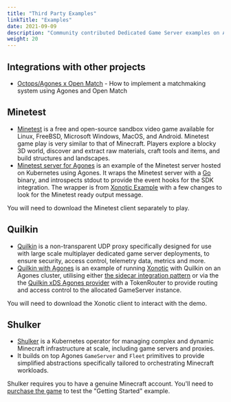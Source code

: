 ```yaml
---
title: "Third Party Examples"
linkTitle: "Examples"
date: 2021-09-09
description: "Community contributed Dedicated Game Server examples on Agones."
weight: 20
---
```


## Integrations with other projects

* [Octops/Agones x Open Match](https://github.com/Octops/agones-discover-openmatch) - How to implement a matchmaking 
  system using Agones and Open Match

## Minetest

* [Minetest](https://www.minetest.net/) is a free and open-source sandbox video game available for Linux, FreeBSD, 
Microsoft Windows, MacOS, and Android. Minetest game play is very similar to that of Minecraft. Players explore a blocky 3D world, discover and extract raw materials, craft tools and items, and build structures and landscapes. 
* [Minetest server for Agones](https://github.com/paulhkim80/agones-example-minetest) is an example of the Minetest 
  server hosted on Kubernetes using Agones. It wraps the Minetest server with a [Go](https://golang.org) binary, and introspects stdout to provide the event hooks for the SDK integration. The wrapper is from [Xonotic Example](https://github.com/googleforgames/agones/blob/main/examples/xonotic/main.go) with a few changes to look for the Minetest ready output message.  

You will need to download the Minetest client separately to play.

## Quilkin

* [Quilkin](https://github.com/googleforgames/quilkin) is a non-transparent UDP proxy specifically designed for use with large scale multiplayer dedicated game server deployments, to ensure security, access control, telemetry data, metrics and more.
* [Quilkin with Agones](https://github.com/googleforgames/quilkin/tree/main/examples) is an example of running [Xonotic](https://xonotic.org/) with Quilkin on an Agones cluster, utilising either [the sidecar integration pattern](https://github.com/googleforgames/quilkin/tree/main/examples/agones-xonotic-sidecar) or via the the [Quilkin xDS Agones provider](https://github.com/googleforgames/quilkin/tree/main/examples/agones-xonotic-xds) with a TokenRouter to provide routing and access control to the allocated GameServer instance.

You will need to download the Xonotic client to interact with the demo.

## Shulker

- [Shulker](https://github.com/jeremylvln/Shulker) is a Kubernetes operator for managing complex and dynamic Minecraft
  infrastructure at scale, including game servers and proxies. 
- It builds on top Agones `GameServer` and `Fleet` primitives to provide simplified abstractions specifically tailored
  to orchestrating Minecraft workloads. 

Shulker requires you to have a genuine Minecraft account. You'll need to [purchase the game](https://www.minecraft.net/en-us/article/how-create-minecraft-account)
to test the "Getting Started" example.
